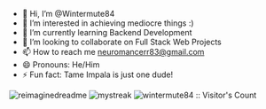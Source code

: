 - 👋 Hi, I’m @Wintermute84
- 👀 I’m interested in achieving mediocre things :) 
- 🌱 I’m currently learning Backend Development
- 💞️ I’m looking to collaborate on Full Stack Web Projects
- 📫 How to reach me neuromancerr83@gmail.com
- 😄 Pronouns: He/Him
- ⚡ Fun fact: Tame Impala is just one dude! 

<!---
Wintermute84/Wintermute84 is a ✨ special ✨ repository because its `README.md` (this file) appears on your GitHub profile.
You can click the Preview link to take a look at your changes.
--->

<img src="https://myreadme.vercel.app/api/embed/wintermute84?panels=userstatistics,toprepositories,toplanguages,commitgraph" alt="reimaginedreadme"/>

<img src="https://github-readme-streak-stats.herokuapp.com/?user=wintermute84&theme=tokyonight" alt="mystreak"/>

<img src="https://profile-counter.glitch.me/{wintermute84}/count.svg" alt="wintermute84 :: Visitor's Count" />
